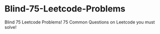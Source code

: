 # Blind-75-Leetcode-Problems
Blind 75 Leetcode Problems! 75 Common Questions on Leetcode you must solve!
